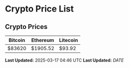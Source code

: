 # Crypto Price List

## Crypto Prices
| Bitcoin | Ethereum | Litecoin |
| ------- | -------- | -------- |
| $83620 | $1905.52 | $93.92 |
**Last Updated:** 2025-03-17 04:46 UTC
**Last Updated:** $DATE$

